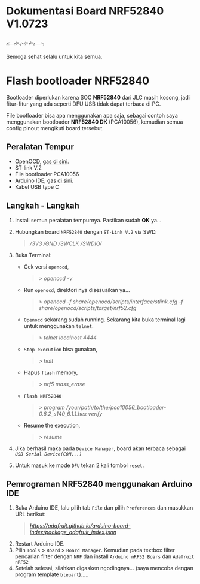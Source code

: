 # Dokumentasi Board NRF52840 V1.0723


﷽

Semoga sehat selalu untuk kita semua.



# Flash bootloader NRF52840

Bootloader diperlukan karena SOC **NRF52840** dari JLC masih kosong, jadi  fitur-fitur yang ada seperti DFU USB tidak dapat terbaca di PC.

File bootloader bisa apa menggunakan apa saja, sebagai contoh saya menggunakan bootloader **NRF52840 DK** (PCA10056), kemudian semua config pinout mengikuti board tersebut.
 

## Peralatan Tempur

- OpenOCD, [gas di sini](https://openocd.org/).
- ST-link V.2
- File bootloader PCA10056
- Arduino IDE, [gas di sini](https://www.arduino.cc/en/software).
- Kabel USB type C


## Langkah - Langkah

1. Install semua peralatan tempurnya. Pastikan sudah **OK** ya...
2. Hubungkan board `NRF52840` dengan `ST-Link V.2` via SWD.
	> */3V3*
	> */GND*
	> */SWCLK*
	> */SWDIO/*
3. Buka Terminal:
    - Cek versi `openocd`,
       >*> openocd -v*
    - Run `openocd`, direktori nya disesuaikan ya...
       >*> openocd -f share/openocd/scripts/interface/stlink.cfg -f share/openocd/scripts/target/nrf52.cfg*
    - `Openocd` sekarang sudah running. Sekarang kita buka terminal lagi untuk menggunakan `telnet`.
       >*> telnet localhost 4444*
    - `Stop execution` bisa gunakan, 
       > *> halt*
    - Hapus `flash` memory,
       > *> nrf5 mass_erase*
    - `Flash NRF52840`
       > *> program /your/path/to/the/pca10056_bootloader-0.6.2_s140_6.1.1.hex verify*
    - Resume the execution,
       > *> resume*
       
4. Jika berhasil maka pada `Device Manager`, board akan terbaca sebagai *`USB Serial Device(COM...)`*
5. Untuk masuk ke mode `DFU` tekan 2 kali tombol `reset`.
 

## Pemrograman NRF52840 menggunakan Arduino IDE
1. Buka Arduino IDE, lalu pilih tab `File` dan pilih `Preferences` dan masukkan URL berikut:
    >*https://adafruit.github.io/arduino-board-index/package_adafruit_index.json*
2. Restart Arduino IDE.
3. Pilih `Tools` > `Board` > `Board Manager`. Kemudian pada textbox filter pencarian filter dengan `NRF` dan install `Arduino nRF52 Boars` dan `Adafruit nRF52`
4. Setelah selesai, silahkan digasken ngodingnya... (saya mencoba dengan program template `bleuart`).....
